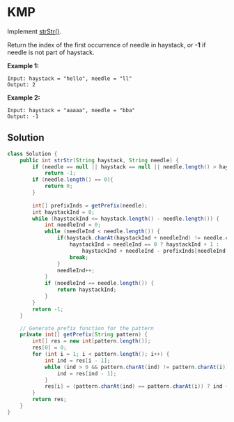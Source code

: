 # KMP

Implement [strStr\(\)](http://www.cplusplus.com/reference/cstring/strstr/).

Return the index of the first occurrence of needle in haystack, or **-1** if needle is not part of haystack.

**Example 1:**

```text
Input: haystack = "hello", needle = "ll"
Output: 2
```

**Example 2:**

```text
Input: haystack = "aaaaa", needle = "bba"
Output: -1
```

## Solution

```java
class Solution {
    public int strStr(String haystack, String needle) {
		if (needle == null || haystack == null || needle.length() > haystack.length())
            return -1;
        if (needle.length() == 0){
            return 0;
        }
		
		int[] prefixInds = getPrefix(needle);
		int haystackInd = 0;
		while (haystackInd <= haystack.length() - needle.length()) {
			int needleInd = 0;
			while (needleInd < needle.length()) {
				if(haystack.charAt(haystackInd + needleInd) != needle.charAt(needleInd)) {
					haystackInd = needleInd == 0 ? haystackInd + 1 : 
						haystackInd + needleInd - prefixInds[needleInd - 1];
					break;
				}
				needleInd++;
			}
			if (needleInd == needle.length()) {
				return haystackInd;
			}				
		}
		return -1;
    }

	// Generate prefix function for the pattern
	private int[] getPrefix(String pattern) {
		int[] res = new int[pattern.length()];
		res[0] = 0;
		for (int i = 1; i < pattern.length(); i++) {
			int ind = res[i - 1];
			while (ind > 0 && pattern.charAt(ind) != pattern.charAt(i)) {
				ind = res[ind - 1];
			}
			res[i] = (pattern.charAt(ind) == pattern.charAt(i)) ? ind + 1 : 0;
		}		
		return res;
	}
}
```

